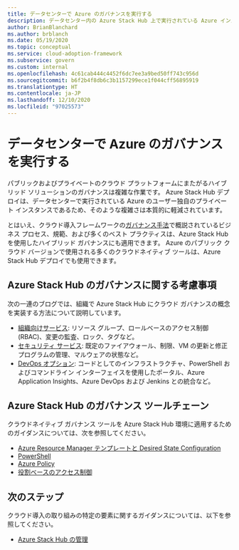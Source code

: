 ```yaml
---
title: データセンターで Azure のガバナンスを実行する
description: データセンター内の Azure Stack Hub 上で実行されている Azure インスタンスのガバナンス方法について説明します。
author: BrianBlanchard
ms.author: brblanch
ms.date: 05/19/2020
ms.topic: conceptual
ms.service: cloud-adoption-framework
ms.subservice: govern
ms.custom: internal
ms.openlocfilehash: 4c61cab444c4452f6dc7ee3a9bed50ff743c956d
ms.sourcegitcommit: b6f2b4f8db6c3b1157299ece1f044cff56895919
ms.translationtype: HT
ms.contentlocale: ja-JP
ms.lasthandoff: 12/10/2020
ms.locfileid: "97025573"
---
```

# <a name="govern-an-azure-instance-in-your-datacenter"></a>データセンターで Azure のガバナンスを実行する

パブリックおよびプライベートのクラウド プラットフォームにまたがるハイブリッド ソリューションのガバナンスは複雑な作業です。 Azure Stack Hub デプロイは、データセンターで実行されている Azure のユーザー独自のプライベート インスタンスであるため、そのような複雑さは本質的に軽減されています。

とはいえ、クラウド導入フレームワークの[ガバナンス手法](../../govern/index.md)で概説されているビジネス プロセス、規範、および多くのベスト プラクティスは、Azure Stack Hub を使用したハイブリッド ガバナンスにも適用できます。 Azure のパブリック クラウド バージョンで使用される多くのクラウドネイティブ ツールは、Azure Stack Hub デプロイでも使用できます。

## <a name="azure-stack-hub-governance-considerations"></a>Azure Stack Hub のガバナンスに関する考慮事項

次の一連のブログでは、組織で Azure Stack Hub にクラウド ガバナンスの概念を実装する方法について説明しています。

- [組織向けサービス](https://azure.microsoft.com/blog/azure-stack-iaas-part-seven/): リソース グループ、ロールベースのアクセス制御 (RBAC)、変更の監査、ロック、タグなど。
- [セキュリティ サービス](https://azure.microsoft.com/blog/azure-stack-iaas-part-four/): 既定のファイアウォール、制限、VM の更新と修正プログラムの管理、マルウェアの状態など。
- [DevOps オプション](https://azure.microsoft.com/blog/azure-stack-iaas-part-seven-2/): コードとしてのインフラストラクチャ、PowerShell およびコマンドライン インターフェイスを使用したポータル、Azure Application Insights、Azure DevOps および Jenkins との統合など。

## <a name="governance-toolchain-for-azure-stack-hub"></a>Azure Stack Hub のガバナンス ツールチェーン

クラウドネイティブ ガバナンス ツールを Azure Stack Hub 環境に適用するためのガイダンスについては、次を参照してください。

- [Azure Resource Manager テンプレートと Desired State Configuration](/azure-stack/user/azure-stack-arm-templates?view=azs-2002)
- [PowerShell](/azure-stack/user/azure-stack-powershell-overview?view=azs-2002)
- [Azure Policy](/azure-stack/user/azure-stack-policy-module?view=azs-2002)
- [役割ベースのアクセス制御](/azure-stack/user/azure-stack-manage-permissions?view=azs-2002)

## <a name="next-steps"></a>次のステップ

クラウド導入の取り組みの特定の要素に関するガイダンスについては、以下を参照してください。

- [Azure Stack Hub の管理](./manage.md)
